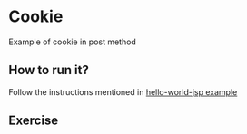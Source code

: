 # Cookie
Example of cookie in post method

## How to run it?
Follow the instructions mentioned in [hello-world-jsp example](../00_hello-world-jsp/README.md)

## Exercise
